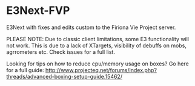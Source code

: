 # E3Next-FVP
E3Next with fixes and edits custom to the Firiona Vie Project server.

PLEASE NOTE: Due to classic client limitations, some E3 functionality will not work. This is due to a lack of XTargets, visibility of debuffs on mobs, agrrometers etc. Check issues for a full list.

Looking for tips on how to reduce cpu/memory usage on boxes? Go here for a full guide: http://www.projecteq.net/forums/index.php?threads/advanced-boxing-setup-guide.15462/
